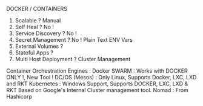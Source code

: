 DOCKER / CONTAINERS
 1. Scalable ?
      	Manual
 2. Self Heal ?
	No !
 3. Service Discovery ?
        No !
 4. Secret Management ?
	No ! 
	Plain Text ENV Vars	
 5. External Volumes ?
 6. Stateful Apps ?
 7. Multi Host Deployment ?
     Cluster Management


Container Orchestration Engines :
  Docker SWARM  : Works with DOCKER ONLY !, New Tool !
  DC/OS (Mesos) : Only Linux, Supports Docker, LXC, LXD and RKT
  Kubernetes	: Windows Support, Supports DOCKER, LXC, LXD & RKT
		  Based on Google's Internal Cluster management tool.
  Nomad 	: From Hashicorp
  